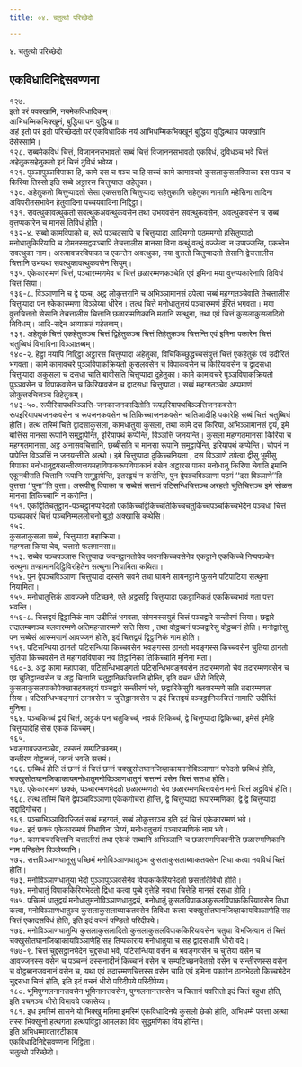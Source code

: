 ```yaml
---
title: ०४. चतुत्थो परिच्छेदो

---
```

४. चतुत्थो परिच्छेदो  


## एकविधादिनिद्देसवण्णना

१२७.  
इतो परं पवक्खामि, नयमेकविधादिकम्।  
आभिधम्मिकभिक्खूनं, बुद्धिया पन वुद्धिया॥  
अहं इतो परं इतो परिच्छेदतो परं एकविधादिकं नयं आभिधम्मिकभिक्खूनं बुद्धिया वुद्धित्थाय पवक्खामि देसेस्सामि।  
१२८. सब्बमेकविधं चित्तं, विजाननसभावतो सब्बं चित्तं विजाननसभावतो एकविधं, दुविधञ्‍च भवे चित्तं अहेतुकसहेतुकतो इदं चित्तं दुविधं भवेय्य।  
१२९. पुञ्‍ञापुञ्‍ञविपाका हि, कामे दस च पञ्‍च च हि सच्‍चं कामे कामावचरे कुसलाकुसलविपाका दस पञ्‍च च किरिया तिस्सो इति सब्बे अट्ठारस चित्तुप्पादा अहेतुका।  
१३०. अहेतुकतो चित्तुप्पादतो सेसा एकसत्तति चित्तुप्पादा सहेतुकाति सहेतुका नामाति महेसिना तादिना अविपरीतसभावेन हेतुवादिना पच्‍चयवादिना निद्दिट्ठा।  
१३१. सवत्थुकावत्थुकतो सवत्थुकअवत्थुकवसेन तथा उभयवसेन सवत्थुकवसेन, अवत्थुकवसेन च सब्बं वुत्तप्पकारेन च मानसं तिविधं होति।  
१३२-४. सब्बो कामविपाको च, रूपे पञ्‍चदसापि च चित्तुप्पादा आदिमग्गो पठममग्गो हसितुप्पादो मनोधातुकिरियापि च दोमनस्सद्वयञ्‍चापि तेचत्तालीस मानसा विना वत्थुं वत्थुं वज्‍जेत्वा न उप्पज्‍जन्ति, एकन्तेन सवत्थुका नाम। अरूपावचरविपाका च एकन्तेन अवत्थुका, मया वुत्ततो चित्तुप्पादतो सेसानि द्वेचत्तालीस चित्तानि उभयथा सवत्थुकावत्थुकवसेन सियुम्।  
१३५. एकेकारम्मणं चित्तं, पञ्‍चारम्मणमेव च चित्तं छळारम्मणकञ्‍चेति एवं इमिना मया वुत्तप्पकारेनापि तिविधं चित्तं सिया।  
१३६-८. विञ्‍ञाणानि च द्वे पञ्‍च, अट्ठ लोकुत्तरानि च अभिञ्‍ञामानसं ठपेत्वा सब्बं महग्गतञ्‍चेवाति तेचत्तालीस चित्तुप्पादा पन एकेकारम्मणा विञ्‍ञेय्या धीरेन। तत्थ चित्ते मनोधातुत्तयं पञ्‍चारम्मणं ईरितं भगवता। मया वुत्तचित्ततो सेसानि तेचत्तालीस चित्तानि छळारम्मणिकानि मतानि सत्थुना, तथा एवं चित्तं कुसलाकुसलादितो तिविधम्। आदि-सद्देन अब्याकतं गहेतब्बम्।  
१३९. अहेतुकं चित्तं एकहेतुकञ्‍च चित्तं द्विहेतुकञ्‍च चित्तं तिहेतुकञ्‍च चित्तन्ति एवं इमिना पकारेन चित्तं चतुब्बिधं विभाविना विञ्‍ञातब्बम्।  
१४०-२. हेट्ठा मयापि निद्दिट्ठा अट्ठारस चित्तुप्पादा अहेतुका, विचिकिच्छुद्धच्‍चसंयुत्तं चित्तं एकहेतुकं एवं उदीरितं भगवता। कामे कामावचरे पुञ्‍ञविपाकक्रियतो कुसलवसेन च विपाकवसेन च किरियावसेन च द्वादसधा चित्तुप्पादा अकुसला च दसधा चाति बावीसति चित्तुप्पादा दुहेतुका। कामे कामावचरे पुञ्‍ञविपाकक्रियतो पुञ्‍ञवसेन च विपाकवसेन च किरियावसेन च द्वादसधा चित्तुप्पादा। सब्बं महग्गतञ्‍चेव अप्पमाणं लोकुत्तरचित्तञ्‍च तिहेतुकम्।  
१४३-५०. रूपीरियापथविञ्‍ञत्ति-जनकाजनकादितोति रूपइरियापथविञ्‍ञत्तिजनकवसेन रूपइरियापथजनकवसेन च रूपजनकवसेन च तिकिच्‍चाजनकवसेन चातिआदीहि पकारेहि सब्बं चित्तं चतुब्बिधं होति। तत्थ तस्मिं चित्ते द्वादसाकुसला, कामधातुया कुसला, तथा कामे दस किरिया, अभिञ्‍ञामानसं द्वयं, इमे बात्तिंस मानसा रूपानि समुट्ठापेन्ति, इरियापथं कप्पेन्ति, विञ्‍ञत्तिं जनयन्ति। कुसला महग्गतमानसा किरिया च महग्गतमानसा, अट्ठ अनासवचित्तानि, छब्बीसति च मानसा रूपानि समुट्ठापेन्ति, इरियापथं कप्पेन्ति। चोपनं न पापेन्ति विञ्‍ञत्तिं न जनयन्तीति अत्थो। इमे चित्तुप्पादा दुकिच्‍चनियता , दस विञ्‍ञाणे ठपेत्वा द्वीसु भूमीसु विपाका मनोधातुद्वयसन्तीरणत्तयमहाविपाकरूपविपाकानं वसेन अट्ठारस पाका मनोधातु किरिया चेवाति इमानि एकूनवीसति चित्तानि रूपानि समुट्ठापेन्ति, इतरद्वयं न करोन्ति, पुन द्वेपञ्‍चविञ्‍ञाणा पठमं ‘‘दस विञ्‍ञाणे’’ति वुत्तत्ता ‘‘पुना’’ति वुत्ता। अरूपीसु विपाका च सब्बेसं सत्तानं पटिसन्धिचित्तञ्‍च अरहतो चुतिचित्तञ्‍च इमे सोळस मानसा तिकिच्‍चानि न करोन्ति।  
१५१. एकद्वितिचतुट्ठान-पञ्‍चट्ठानप्पभेदतो एककिच्‍चद्विकिच्‍चतिकिच्‍चचतुकिच्‍चपञ्‍चकिच्‍चभेदेन पञ्‍चधा चित्तं पञ्‍चपकारं चित्तं पञ्‍चनिम्मललोचनो बुद्धो अक्खासि कथेसि।  
१५२.  
कुसलाकुसला सब्बे, चित्तुप्पादा महाक्रिया।  
महग्गता क्रिया चेव, चत्तारो फलमानसा॥  
१५३. सब्बेव पञ्‍चपञ्‍ञास चित्तुप्पादा जवनट्ठानतोयेव जवनकिच्‍चवसेनेव एकट्ठाने एककिच्‍चे निप्पपञ्‍चेन सत्थुना तण्हामानदिट्ठिविरहितेन सत्थुना नियामिता कथिता।  
१५४. पुन द्वेपञ्‍चविञ्‍ञाणा चित्तुप्पादा दस्सने सवने तथा घायने सायनट्ठाने फुसने पटिपाटिया सत्थुना नियामिता।  
१५५. मनोधातुत्तिकं आवज्‍जने पटिच्छने, एते अट्ठसट्ठि चित्तुप्पादा एकट्ठानिकतं एककिच्‍चभावं गता पत्ता भवन्ति।  
१५६-८. चित्तद्वयं द्विट्ठानिकं नाम उदीरितं भगवता, सोमनस्सयुतं चित्तं पञ्‍चद्वारे सन्तीरणं सिया। छद्वारे तदालम्बणञ्‍च बलवारम्मणे अतिमहन्तारम्मणे सति सिया , तथा वोट्ठब्बनं पञ्‍चद्वारेसु वोट्ठब्बनं होति। मनोद्वारेसु पन सब्बेसं आरम्मणानं आवज्‍जनं होति, इदं चित्तद्वयं द्विट्ठानिकं नाम होति।  
१५९. पटिसन्धिया ठानतो पटिसन्धिया किच्‍चवसेन भवङ्गस्स ठानतो भवङ्गस्स किच्‍चवसेन चुतिया ठानतो चुतिया किच्‍चवसेन ते महग्गतविपाका नव तिट्ठानिका तिकिच्‍चाति मुनिना मता।  
१६०-३. अट्ठ कामा महापाका, पटिसन्धिभवङ्गतो पटिसन्धिभवङ्गवसेन तदारम्मणतो चेव तदारम्मणवसेन च एव चुतिट्ठानवसेन च अट्ठ चित्तानि चतुट्ठानिकचित्तानि होन्ति, इति वचनं धीरो निद्दिसे, कुसलाकुसलपाकोपेक्खासहगतद्वयं पञ्‍चद्वारे सन्तीरणं भवे, छद्वारिकेसुपि बलवारम्मणे सति तदारम्मणता सिया। पटिसन्धिभवङ्गानं ठानवसेन च चुतिट्ठानवसेन च इदं चित्तद्वयं पञ्‍चट्ठानिकचित्तं नामाति उदीरितं मुनिना।  
१६४. पञ्‍चकिच्‍चं द्वयं चित्तं, अट्ठकं पन चतुकिच्‍चं, नवकं तिकिच्‍चं, द्वे चित्तुप्पादा द्विकिच्‍चा, इमेसं इमेहि चित्तुप्पादेहि सेसं एककं किच्‍चम्।  
१६५.  
भवङ्गावज्‍जनञ्‍चेव, दस्सनं सम्पटिच्छनम्।  
सन्तीरणं वोट्ठब्बनं, जवनं भवति सत्तमं॥  
१६६. छब्बिधं होति तं छन्‍नं तं चित्तं छन्‍नं चक्खुसोतघानजिव्हाकायमनोविञ्‍ञाणानं पभेदतो छब्बिधं होति, चक्खुसोतघानजिव्हाकायमनोधातुमनोविञ्‍ञाणधातूनं सत्तन्‍नं वसेन चित्तं सत्तधा होति।  
१६७. एकेकारम्मणं छक्‍कं, पञ्‍चारम्मणभेदतो छळारम्मणतो चेव छळारम्मणचित्तवसेन मनो चित्तं अट्ठविधं होति।  
१६८. तत्थ तस्मिं चित्ते द्वेपञ्‍चविञ्‍ञाणा एकेकगोचरा होन्ति, द्वे चित्तुप्पादा रूपारम्मणिका, द्वे द्वे चित्तुप्पादा सद्दादिगोचरा।  
१६९. पञ्‍चाभिञ्‍ञाविवज्‍जितं सब्बं महग्गतं, सब्बं लोकुत्तरञ्‍च इति इदं चित्तं एकेकारम्मणं भवे।  
१७०. इदं छक्‍कं एकेकारम्मणं विभाविना ञेय्यं, मनोधातुत्तयं पञ्‍चारम्मणिकं नाम भवे।  
१७१. कामावचरचित्तानि चत्तालीसं तथा एकेकं सब्बानि अभिञ्‍ञानि च छळारम्मणिकानीति छळारम्मणिकानि नाम पण्डितेन विञ्‍ञेय्यानि।  
१७२. सत्तविञ्‍ञाणधातूसु पच्छिमं मनोविञ्‍ञाणधातुञ्‍च कुसलाकुसलाब्याकतवसेन तिधा कत्वा नवविधं चित्तं होति।  
१७३. मनोविञ्‍ञाणधातुया भेदो पुञ्‍ञापुञ्‍ञवसेनेव विपाककिरियभेदतो छसत्ततिविधो होति।  
१७४. मनोधातुं विपाककिरियभेदतो द्विधा कत्वा पुब्बे वुत्तेहि नवधा चित्तेहि मानसं दसधा होति।  
१७५. पच्छिमं धातुद्वयं मनोधातुमनोविञ्‍ञाणधातुद्वयं, मनोधातुं कुसलविपाकअकुसलविपाककिरियावसेन तिधा कत्वा, मनोविञ्‍ञाणधातुञ्‍च कुसलाकुसलाब्याकतवसेन तिविधा कत्वा चक्खुसोतघानजिव्हाकायविञ्‍ञाणेहि सह चित्तं एकादसविधं होति, इति इदं वचनं पण्डितो परिदीपये।  
१७६. मनोविञ्‍ञाणधातुम्पि कुसलाकुसलादितो कुसलाकुसलविपाककिरियावसेन चतुधा विभजित्वान तं चित्तं चक्खुसोतघानजिव्हाकायविञ्‍ञाणेहि सह तिप्पकाराय मनोधातुया च सह द्वादसधापि धीरो वदे।  
१७७-९. चित्तं चुद्दसट्ठानभेदेन चुद्दसधा भवे, पटिसन्धिया वसेन च भवङ्गवसेन च चुतिया वसेन च आवज्‍जनस्स वसेन च पञ्‍चन्‍नं दस्सनादीनं किच्‍चानं वसेन च सम्पटिच्छनचेतसो वसेन च सन्तीरणस्स वसेन च वोट्ठब्बनजवनानं वसेन च, यथा एवं तदारम्मणचित्तस्स वसेन चाति एवं इमिना पकारेन ठानभेदतो किच्‍चभेदेन चुद्दसधा चित्तं होति, इति इदं वचनं धीरो परिदीपये परिदीपेय्य।  
१८०. भूमिपुग्गलनानत्तवसेन भूमिनानत्तवसेन, पुग्गलनानत्तवसेन च चित्तानं पवत्तितो इदं चित्तं बहुधा होति, इति वचनञ्‍च धीरो विभावये पकासेय्य।  
१८१. इध इमस्मिं सासने यो भिक्खु मतिमा इमस्मिं एकविधादिनये कुसलो छेको होति, अभिधम्मे पवत्ता अत्था तस्स भिक्खुनो हत्थगता हत्थपविट्ठा आमलका विय सुद्धमणिका विय होन्ति।  
इति अभिधम्मावतारटीकाय  
एकविधादिनिद्देसवण्णना निट्ठिता।  
चतुत्थो परिच्छेदो।  